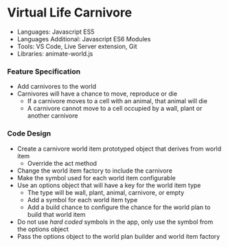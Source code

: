
# Virtual Life Carnivore

* Languages: Javascript ES5
* Languages Additional: Javascript ES6 Modules
* Tools: VS Code, Live Server extension, Git
* Libraries: animate-world.js

### Feature Specification

* Add carnivores to the world
* Carnivores will have a chance to move, reproduce or die
	* If a carnivore moves to a cell with an animal, that animal will die
	* A carnivore cannot move to a cell occupied by a wall, plant or another carnivore

### Code Design

* Create a carnivore world item prototyped object that derives from world item
	* Override the act method
* Change the world item factory to include the carnivore
* Make the symbol used for each world item configurable
* Use an options object that will have a key for the world item type
	* The type will be wall, plant, animal, carnivore, or empty
	* Add a symbol for each world item type
	* Add a build chance to configure the chance for the world plan to build that world item
* Do not use *hard coded* symbols in the app, only use the symbol from the options object
* Pass the options object to the world plan builder and world item factory